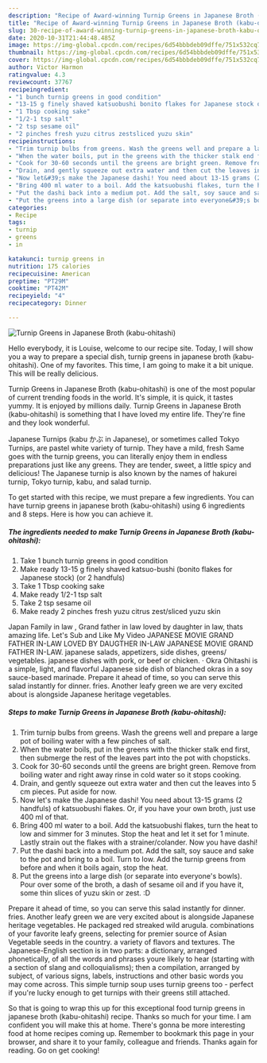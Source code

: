 ```yaml
---
description: "Recipe of Award-winning Turnip Greens in Japanese Broth (kabu-ohitashi)"
title: "Recipe of Award-winning Turnip Greens in Japanese Broth (kabu-ohitashi)"
slug: 30-recipe-of-award-winning-turnip-greens-in-japanese-broth-kabu-ohitashi
date: 2020-10-31T21:44:48.485Z
image: https://img-global.cpcdn.com/recipes/6d54bbbdeb09dffe/751x532cq70/turnip-greens-in-japanese-broth-kabu-ohitashi-recipe-main-photo.jpg
thumbnail: https://img-global.cpcdn.com/recipes/6d54bbbdeb09dffe/751x532cq70/turnip-greens-in-japanese-broth-kabu-ohitashi-recipe-main-photo.jpg
cover: https://img-global.cpcdn.com/recipes/6d54bbbdeb09dffe/751x532cq70/turnip-greens-in-japanese-broth-kabu-ohitashi-recipe-main-photo.jpg
author: Victor Harmon
ratingvalue: 4.3
reviewcount: 37767
recipeingredient:
- "1 bunch turnip greens in good condition"
- "13-15 g finely shaved katsuobushi bonito flakes for Japanese stock or 2 handfuls"
- "1 Tbsp cooking sake"
- "1/2-1 tsp salt"
- "2 tsp sesame oil"
- "2 pinches fresh yuzu citrus zestsliced yuzu skin"
recipeinstructions:
- "Trim turnip bulbs from greens. Wash the greens well and prepare a large pot of boiling water with a few pinches of salt."
- "When the water boils, put in the greens with the thicker stalk end first, then submerge the rest of the leaves part into the pot with chopsticks."
- "Cook for 30-60 seconds until the greens are bright green. Remove from boiling water and right away rinse in cold water so it stops cooking."
- "Drain, and gently squeeze out extra water and then cut the leaves into 5 cm pieces. Put aside for now."
- "Now let&#39;s make the Japanese dashi! You need about 13-15 grams (2 handfuls) of katsuobushi flakes. Or, if you have your own broth, just use 400 ml of that."
- "Bring 400 ml water to a boil. Add the katsuobushi flakes, turn the heat to low and simmer for 3 minutes. Stop the heat and let it set for 1 minute. Lastly strain out the flakes with a strainer/colander. Now you have dashi!"
- "Put the dashi back into a medium pot. Add the salt, soy sauce and sake to the pot and bring to a boil. Turn to low. Add the turnip greens from before and when it boils again, stop the heat."
- "Put the greens into a large dish (or separate into everyone&#39;s bowls). Pour over some of the broth, a dash of sesame oil and if you have it, some thin slices of yuzu skin or zest. :D"
categories:
- Recipe
tags:
- turnip
- greens
- in

katakunci: turnip greens in 
nutrition: 175 calories
recipecuisine: American
preptime: "PT29M"
cooktime: "PT42M"
recipeyield: "4"
recipecategory: Dinner

---
```



![Turnip Greens in Japanese Broth (kabu-ohitashi)](https://img-global.cpcdn.com/recipes/6d54bbbdeb09dffe/751x532cq70/turnip-greens-in-japanese-broth-kabu-ohitashi-recipe-main-photo.jpg)

Hello everybody, it is Louise, welcome to our recipe site. Today, I will show you a way to prepare a special dish, turnip greens in japanese broth (kabu-ohitashi). One of my favorites. This time, I am going to make it a bit unique. This will be really delicious.

Turnip Greens in Japanese Broth (kabu-ohitashi) is one of the most popular of current trending foods in the world. It's simple, it is quick, it tastes yummy. It is enjoyed by millions daily. Turnip Greens in Japanese Broth (kabu-ohitashi) is something that I have loved my entire life. They're fine and they look wonderful.

Japanese Turnips (kabu かぶ in Japanese), or sometimes called Tokyo Turnips, are pastel white variety of turnip. They have a mild, fresh Same goes with the turnip greens, you can literally enjoy them in endless preparations just like any greens. They are tender, sweet, a little spicy and delicious! The Japanese turnip is also known by the names of hakurei turnip, Tokyo turnip, kabu, and salad turnip.


To get started with this recipe, we must prepare a few ingredients. You can have turnip greens in japanese broth (kabu-ohitashi) using 6 ingredients and 8 steps. Here is how you can achieve it.

<!--inarticleads1-->

##### The ingredients needed to make Turnip Greens in Japanese Broth (kabu-ohitashi):

1. Take 1 bunch turnip greens in good condition
1. Make ready 13-15 g finely shaved katsuo-bushi (bonito flakes for Japanese stock) (or 2 handfuls)
1. Take 1 Tbsp cooking sake
1. Make ready 1/2-1 tsp salt
1. Take 2 tsp sesame oil
1. Make ready 2 pinches fresh yuzu citrus zest/sliced yuzu skin


Japan Family in law , Grand father in law loved by daughter in law, thats amazing life. Let&#39;s Sub and Like My Video JAPANESE MOVIE GRAND FATHER IN-LAW LOVED BY DAUGTHER IN-LAW JAPANESE MOVIE GRAND FATHER IN-LAW. japanese salads, appetizers, side dishes, greens/ vegetables. japanese dishes with pork, or beef or chicken. · Okra Ohitashi is a simple, light, and flavorful Japanese side dish of blanched okras in a soy sauce-based marinade. Prepare it ahead of time, so you can serve this salad instantly for dinner. fries. Another leafy green we are very excited about is alongside Japanese heritage vegetables. 

<!--inarticleads2-->

##### Steps to make Turnip Greens in Japanese Broth (kabu-ohitashi):

1. Trim turnip bulbs from greens. Wash the greens well and prepare a large pot of boiling water with a few pinches of salt.
1. When the water boils, put in the greens with the thicker stalk end first, then submerge the rest of the leaves part into the pot with chopsticks.
1. Cook for 30-60 seconds until the greens are bright green. Remove from boiling water and right away rinse in cold water so it stops cooking.
1. Drain, and gently squeeze out extra water and then cut the leaves into 5 cm pieces. Put aside for now.
1. Now let&#39;s make the Japanese dashi! You need about 13-15 grams (2 handfuls) of katsuobushi flakes. Or, if you have your own broth, just use 400 ml of that.
1. Bring 400 ml water to a boil. Add the katsuobushi flakes, turn the heat to low and simmer for 3 minutes. Stop the heat and let it set for 1 minute. Lastly strain out the flakes with a strainer/colander. Now you have dashi!
1. Put the dashi back into a medium pot. Add the salt, soy sauce and sake to the pot and bring to a boil. Turn to low. Add the turnip greens from before and when it boils again, stop the heat.
1. Put the greens into a large dish (or separate into everyone&#39;s bowls). Pour over some of the broth, a dash of sesame oil and if you have it, some thin slices of yuzu skin or zest. :D


Prepare it ahead of time, so you can serve this salad instantly for dinner. fries. Another leafy green we are very excited about is alongside Japanese heritage vegetables. He packaged red streaked wild arugula. combinations of your favorite leafy greens, selecting for premier source of Asian Vegetable seeds in the country. a variety of flavors and textures. The Japanese-English section is in two parts: a dictionary, arranged phonetically, of all the words and phrases youre likely to hear (starting with a section of slang and colloquialisms); then a compilation, arranged by subject, of various signs, labels, instructions and other basic words you may come across. This simple turnip soup uses turnip greens too - perfect if you&#39;re lucky enough to get turnips with their greens still attached. 

So that is going to wrap this up for this exceptional food turnip greens in japanese broth (kabu-ohitashi) recipe. Thanks so much for your time. I am confident you will make this at home. There's gonna be more interesting food at home recipes coming up. Remember to bookmark this page in your browser, and share it to your family, colleague and friends. Thanks again for reading. Go on get cooking!
